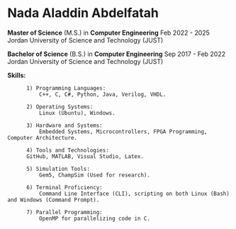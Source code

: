 # Nada Aladdin Abdelfatah

**Master of Science** (M.S.) in **Computer Engineering** Feb 2022 - 2025
Jordan University of Science and Technology (JUST)

**Bachelor of Science** (B.S.) in **Computer Engineering** Sep 2017 - Feb 2022
Jordan University of Science and Technology (JUST)

**Skills:**

          1) Programming Languages: 
              C++, C, C#, Python, Java, Verilog, VHDL.
              
          2) Operating Systems:
              Linux (Ubuntu), Windows.
              
          3) Hardware and Systems:
              Embedded Systems, Microcontrollers, FPGA Programming, Computer Architecture.
              
          4) Tools and Technologies:
          GitHub, MATLAB, Visual Studio, Latex.
          
          5) Simulation Tools:
              Gem5, ChampSim (Used for research).    
              
          6) Terminal Proficiency:
              Command Line Interface (CLI), scripting on both Linux (Bash) and Windows (Command Prompt).  
              
          7) Parallel Programming:
              OpenMP for parallelizing code in C.

              
